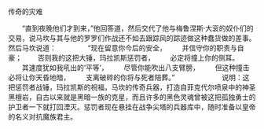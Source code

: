 传奇的灾难

　　“直到夜晚他们才到来，”他回答道，然后交代了他与梅鲁涅斯·大衮的奴仆们的交易，说马坎与其与他的罗罗们作战还不如去跟踪风的踪迹做这种蠢货做的差事。然后马坎说道：
　　
　　“现在留意你今后的安全，
　　并信守你的职责与自豪；
　　否则我的这把大锤，玛拉凯斯惩罚者，
　　必定将撞上你的侧耳。
　　其速度犹如我吼出的‘平等’，
　　尽管你能吹出八支臂膀，
　　但这种撞击必将让你天昏地暗，
　　支离破碎的你将与死者陪葬。”
　　
　　
　　说明：这把惩罚者战锤，玛拉凯斯的祝福，马坎的传奇兵器，打造自菲克代尔喷泉中的神圣黑檀岩，自古以来就是黑暗一族的克星，而且许多的黑色灵魂曾被这把孤独勇士的护卫者一下就打回湮灭。惩罚者现在悬挂在战争尖塔的兵器库中，随时准备以皇帝的名义对抗魔族君主。
